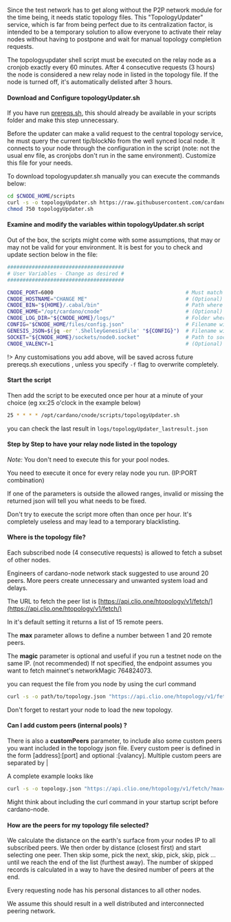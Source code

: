 Since the test network has to get along without the P2P network module for the time being, it needs static topology files. This "TopologyUpdater" service, which is far from being perfect due to its centralization factor, is intended to be a temporary solution to allow everyone to activate their relay nodes without having to postpone and wait for manual topology completion requests.

The topologyupdater shell script must be executed on the relay node as a cronjob exactly every 60 minutes. After 4 consecutive requests (3 hours) the node is considered a new relay node in listed in the topology file. If the node is turned off, it's automatically delisted after 3 hours.

#### Download and Configure topologyUpdater.sh

If you have run [prereqs.sh](basics.md#pre-requisites), this should already be available in your scripts folder and make this step unnecessary. 

Before the updater can make a valid request to the central topology service, he must query the current tip/blockNo from the well synced local node. It connects to your node through the configuration in the script (note: not the usual env file, as cronjobs don't run in the same environment). Customize this file for your needs.  


To download topologyupdater.sh manually you can execute the commands below:
``` bash
cd $CNODE_HOME/scripts
curl -s -o topologyUpdater.sh https://raw.githubusercontent.com/cardano-community/guild-operators/master/scripts/cnode-helper-scripts/topologyUpdater.sh
chmod 750 topologyUpdater.sh
```

#### Examine and modify the variables within topologyUpdater.sh script

Out of the box, the scripts might come with some assumptions, that may or may not be valid for your environment. It is best for you to check and update section below in the file:

``` bash
######################################
# User Variables - Change as desired #
######################################

CNODE_PORT=6000                                           # Must match your relay node port as set in the startup command
CNODE_HOSTNAME="CHANGE ME"                                # (Optional) Must resolve to the IP you are requesting from
CNODE_BIN="${HOME}/.cabal/bin"                            # Path where your cardano-cli and cardano-node binaries are
CNODE_HOME="/opt/cardano/cnode"                           # (Optional) Top-level folder to auto populate file locations under, useful if using guild repo instructions
CNODE_LOG_DIR="${CNODE_HOME}/logs/"                       # Folder where your logs will be sent to (must pre-exist)
CONFIG="$CNODE_HOME/files/config.json"                    # Filename with path for config used by node
GENESIS_JSON=$(jq -er '.ShelleyGenesisFile' "${CONFIG}")  # Filename with path for Shelley genesis file used by node (auto detected if your config is in JSON format)
SOCKET="${CNODE_HOME}/sockets/node0.socket"               # Path to socket file for your cardano node instance
CNODE_VALENCY=1                                           # (Optional) for multi-IP hostnames

```

!> Any customisations you add above, will be saved across future prereqs.sh executions , unless you specify `-f` flag to overwrite completely.

#### Start the script

Then add the script to be executed once per hour at a minute of your choice (eg xx:25 o'clock in the example below)

``` bash
25 * * * * /opt/cardano/cnode/scripts/topologyUpdater.sh
```

you can check the last result in `logs/topologyUpdater_lastresult.json`


#### Step by Step to have your relay node listed in the topology

*Note:* You don't need to execute this for your pool nodes. 

You need to execute it once for every relay node you run. (IP:PORT combination)

If one of the parameters is outside the allowed ranges, invalid or missing the returned json will tell you what needs to be fixed.

Don't try to execute the script more often than once per hour. It's completely useless and may lead to a temporary blacklisting.


#### Where is the topology file?

Each subscribed node (4 consecutive requests) is allowed to fetch a subset of other nodes. 

Engineers of cardano-node network stack suggested to use around 20 peers. More peers create unnecessary and unwanted system load and delays.

The URL to fetch the peer list is [https://api.clio.one/htopology/v1/fetch/](https://api.clio.one/htopology/v1/fetch/)

In it's default setting it returns a list of 15 remote peers. 

The **max** parameter allows to define a number between 1 and 20 remote peers.

The **magic** parameter is optional and useful if you run a testnet node on the same IP. (not recommended)
If not specified, the endpoint assumes you want to fetch mainnet's networkMagic 764824073.

you can request the file from you node by using the curl command

``` bash
curl -s -o path/to/topology.json "https://api.clio.one/htopology/v1/fetch/?max=14&magic=1234"
```

Don't forget to restart your node to load the new topology. 

#### Can I add custom peers (internal pools) ?

There is also a **customPeers** parameter, to include also some custom peers you want included in the topology json file.  Every custom peer is defined in the form [address]:[port] and optional :[valancy]. Multiple custom peers are separated by | 

A complete example looks like

``` bash
curl -s -o topology.json "https://api.clio.one/htopology/v1/fetch/?max=12&customPeers=10.0.0.1:3001|10.0.0.2:3002|relays.mydomain.com:3003:3"
```

Might think about including the curl command in your startup script before cardano-node.

#### How are the peers for my topology file selected?

We calculate the distance on the earth's surface from your nodes IP to all subscribed peers. We then order by distance (closest first) and start selecting one peer. Then skip some, pick the next, skip, pick, skip, pick ... until we reach the end of the list (furthest away). The number of skipped records is calculated in a way to have the desired number of peers at the end.

Every requesting node has his personal distances to all other nodes. 

We assume this should result in a well distributed and interconnected peering network.


